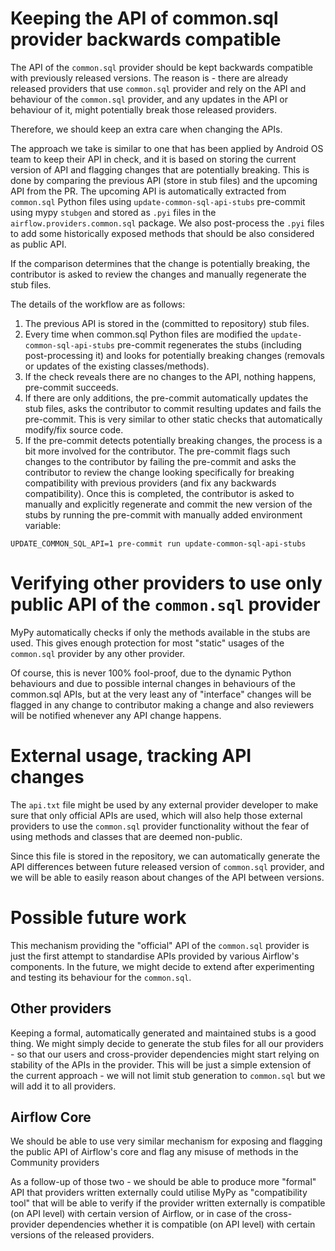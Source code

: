 <!--
 Licensed to the Apache Software Foundation (ASF) under one
 or more contributor license agreements.  See the NOTICE file
 distributed with this work for additional information
 regarding copyright ownership.  The ASF licenses this file
 to you under the Apache License, Version 2.0 (the
 "License"); you may not use this file except in compliance
 with the License.  You may obtain a copy of the License at

   http://www.apache.org/licenses/LICENSE-2.0

 Unless required by applicable law or agreed to in writing,
 software distributed under the License is distributed on an
 "AS IS" BASIS, WITHOUT WARRANTIES OR CONDITIONS OF ANY
 KIND, either express or implied.  See the License for the
 specific language governing permissions and limitations
 under the License.
 -->

# Keeping the API of common.sql provider backwards compatible

The API of the `common.sql` provider should be kept backwards compatible with previously released versions.
The reason is - there are already released providers that use `common.sql` provider and rely on the API and
behaviour of the `common.sql` provider, and any updates in the API or behaviour of it, might potentially
break those released providers.

Therefore, we should keep an extra care when changing the APIs.

The approach we take is similar to one that has been applied by Android OS team to keep their API in check,
and it is based on storing the current version of API and flagging changes that are potentially breaking.
This is done by comparing the previous API (store in stub files) and the upcoming API from the PR.
The upcoming API is automatically extracted from `common.sql` Python files using `update-common-sql-api-stubs`
pre-commit using mypy `stubgen` and stored as `.pyi` files in the `airflow.providers.common.sql` package.
We also post-process the `.pyi` files to add some historically exposed methods that should be also
considered as public API.

If the comparison determines that the change is potentially breaking, the contributor is asked
to review the changes and manually regenerate the stub files.

The details of the workflow are as follows:

1) The previous API is stored in the (committed to repository) stub files.
2) Every time when common.sql Python files are modified the `update-common-sql-api-stubs` pre-commit
  regenerates the stubs (including post-processing it) and looks for potentially breaking changes
   (removals or updates of the existing classes/methods).
3) If the check reveals there are no changes to the API, nothing happens, pre-commit succeeds.
4) If there are only additions, the pre-commit automatically updates the stub files,
   asks the contributor to commit resulting updates and fails the pre-commit. This is very similar to
   other static checks that automatically modify/fix source code.
5) If the pre-commit detects potentially breaking changes, the process is a bit more involved for the
   contributor. The pre-commit flags such changes to the contributor by failing the pre-commit and
   asks the contributor to review the change looking specifically for breaking compatibility with previous
   providers (and fix any backwards compatibility). Once this is completed, the contributor is asked to
   manually and explicitly regenerate and commit the new version of the stubs by running the pre-commit
   with manually added environment variable:

```shell
UPDATE_COMMON_SQL_API=1 pre-commit run update-common-sql-api-stubs
```

# Verifying other providers to use only public API of the `common.sql` provider

MyPy automatically checks if only the methods available in the stubs are used. This gives enough protection
for most "static" usages of the `common.sql` provider by any other provider.

Of course, this is never 100% fool-proof, due to the dynamic Python behaviours and due to possible internal
changes in behaviours of the common.sql APIs, but at the very least any of "interface" changes will be
flagged in any change to contributor making a change and also reviewers will be notified whenever any
API change happens.

# External usage, tracking API changes

The `api.txt` file might be used by any external provider developer to make sure that only official
APIs are used,  which will also help those external providers to use the `common.sql` provider
functionality without the fear of using methods and classes that are deemed non-public.

Since this file is stored in the repository, we can automatically generate the API differences between
future released version of `common.sql` provider, and we will be able to easily reason about changes of the
API between versions.

# Possible future work

This mechanism providing the "official" API of the `common.sql` provider is just the first attempt to
standardise APIs provided by various Airflow's components. In the future, we might decide to extend
after experimenting and testing its behaviour for the `common.sql`.

## Other providers

Keeping a formal, automatically generated and maintained stubs is a good thing. We might simply decide
to generate the stub files for all our providers - so that our users and cross-provider dependencies might
start relying on stability of the APIs in the provider. This will be just a simple extension of the current
approach - we will not limit stub generation to `common.sql` but we will add it to all providers.

## Airflow Core

We should be able to use very similar mechanism for exposing and flagging the public API of Airflow's core
and flag any misuse of methods in the Community providers

As a follow-up of those two - we should be able to produce more "formal" API that providers written
externally could utilise MyPy as "compatibility tool" that will be able to verify if the provider
written externally is compatible (on API level) with certain version of Airflow, or in case of the
cross-provider dependencies whether it is compatible (on API level) with certain versions of the released
providers.
